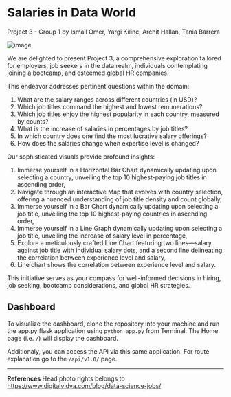 # Salaries in Data World

Project 3 - Group 1 by Ismail Omer, Yargi Kilinc, Archit Hallan, Tania Barrera

![image](https://github.com/ismailo1/project3/assets/142269763/7ae837cc-0079-46d0-b2c2-3b700ef0ac19)


We are delighted to present Project 3, a comprehensive exploration tailored for employers, job seekers in the data realm, individuals contemplating joining a bootcamp, and esteemed global HR companies.

This endeavor addresses pertinent questions within the domain:

1.	What are the salary ranges across different countries (in USD)?
2.	Which job titles command the highest and lowest remunerations?
3.	Which job titles enjoy the highest popularity in each country, measured by counts?
4.	What is the increase of salaries in percentages by job titles?
5.	In which country does one find the most lucrative salary offerings?
6.	How does the salaries change when expertise level is changed?

Our sophisticated visuals provide profound insights:

1.	Immerse yourself in a Horizontal Bar Chart dynamically updating upon selecting a country, unveiling the top 10 highest-paying job titles in ascending order,
2.	Navigate through an interactive Map that evolves with country selection, offering a nuanced understanding of job title density and count globally,
3.	Immerse yourself in a Bar Chart dynamically updating upon selecting a job title, unveiling the top 10 highest-paying countries in ascending order,
4.	Immerse yourself in a Line Graph dynamically updating upon selecting a job title, unveiling the increase of salary level in percentage,
5.	Explore a meticulously crafted Line Chart featuring two lines—salary against job title with individual salary dots, and a second line delineating the correlation between experience level and salary,
6.	Line chart shows the correlation between experience level and salary.

This initiative serves as your compass for well-informed decisions in hiring, job seeking, bootcamp considerations, and global HR strategies.


## Dashboard

To visualize the dashboard, clone the repository into your machine and run the app.py flask application using `python app.py` from Terminal. The Home page (i.e. `/`) will display the dashboard.

Additionaly, you can access the API via this same application. For route explanation go to the `/api/v1.0/` page.


---

**References**
Head photo rights belongs to https://www.digitalvidya.com/blog/data-science-jobs/
